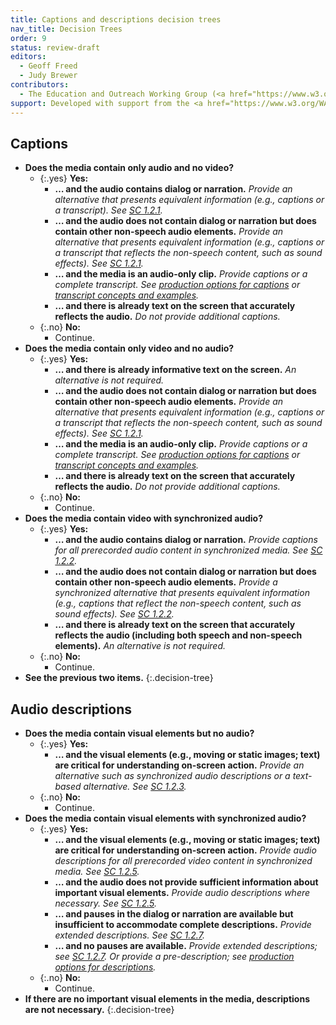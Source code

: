 ```yaml
---
title: Captions and descriptions decision trees
nav_title: Decision Trees
order: 9
status: review-draft
editors:
  - Geoff Freed
  - Judy Brewer
contributors:
  - The Education and Outreach Working Group (<a href="https://www.w3.org/WAI/EO/">EOWG</a>)
support: Developed with support from the <a href="https://www.w3.org/WAI/WCAGTA/">U.S. Access Board, WCAG TA Project</a>
---
```


## Captions

-   **Does the media contain only audio and no video?**
	-   {:.yes} **Yes:**
		-   **… and the audio contains dialog or narration.**
			_Provide an alternative that presents equivalent information (e.g., captions or a transcript).  See [SC 1.2.1](https://www.w3.org/TR/UNDERSTANDING-WCAG20/media-equiv-av-only-alt.html)._
		-   **… and the audio does not contain dialog or narration but does contain other non-speech audio elements.**
			_Provide an alternative that presents equivalent information (e.g., captions or a transcript that reflects the non-speech content, such as sound effects).  See [SC 1.2.1](https://www.w3.org/TR/UNDERSTANDING-WCAG20/media-equiv-av-only-alt.html)._
		-   **… and the media is an audio-only clip.**
      _Provide captions or a complete transcript. See [production options for captions](production-captions.html) or [transcript concepts and examples](transcript.html)._
		-   **… and there is already text on the screen that accurately reflects the audio.** _Do not provide additional captions._
	-   {:.no} **No:**
		- Continue.
-   **Does the media contain only video and no audio?**
	-   {:.yes} **Yes:**
		-   **… and there is already informative text on the screen.**
			_An alternative is not required._
		-   **… and the audio does not contain dialog or narration but does contain other non-speech audio elements.**
			_Provide an alternative that presents equivalent information (e.g., captions or a transcript that reflects the non-speech content, such as sound effects).  See [SC 1.2.1](https://www.w3.org/TR/UNDERSTANDING-WCAG20/media-equiv-av-only-alt.html)._
		-   **… and the media is an audio-only clip.**
      _Provide captions or a complete transcript. See [production options for captions](production-captions.html) or [transcript concepts and examples](transcript.html)._
		-   **… and there is already text on the screen that accurately reflects the audio.** _Do not provide additional captions._
	-   {:.no} **No:**
		- Continue.
-   **Does the media contain video with synchronized audio?**
	-   {:.yes} **Yes:**
		-   **… and the audio contains dialog or narration.**
			_Provide captions for all prerecorded audio content in synchronized media.  See [SC 1.2.2](https://www.w3.org/TR/UNDERSTANDING-WCAG20/media-equiv-captions.html)._
		-   **… and the audio does not contain dialog or narration but does contain other non-speech audio elements.**
			_Provide a synchronized alternative that presents equivalent information (e.g., captions that reflect the non-speech content, such as sound effects). See [SC 1.2.2](https://www.w3.org/TR/UNDERSTANDING-WCAG20/media-equiv-captions.html)._
		-   **… and there is already text on the screen that accurately reflects the audio (including both speech and non-speech elements).**
      _An alternative is not required._
	-   {:.no} **No:**
		- Continue.
- **See the previous two items.**
{:.decision-tree}

## Audio descriptions

-   **Does the media contain visual elements but no audio?**
	-   {:.yes} **Yes:**
		-   **… and the visual elements (e.g., moving or static images; text) are critical for understanding on-screen action.**
			_Provide an alternative such as synchronized audio descriptions or a text-based alternative. See [SC 1.2.3](https://www.w3.org/TR/UNDERSTANDING-WCAG20/media-equiv-audio-desc.html)._
	-   {:.no} **No:**
		- Continue.
-   **Does the media contain visual elements with synchronized audio?**
	-   {:.yes} **Yes:**
		-   **… and the visual elements (e.g., moving or static images; text) are critical for understanding on-screen action.**
			_Provide audio descriptions for all prerecorded video content in synchronized media. See [SC 1.2.5](https://www.w3.org/TR/UNDERSTANDING-WCAG20/media-equiv-audio-desc-only.html)._
		-   **… and the audio does not provide sufficient information about important visual elements.**
    	_Provide audio descriptions where necessary.  See [SC 1.2.5](https://www.w3.org/TR/UNDERSTANDING-WCAG20/media-equiv-audio-desc-only.html)._
		-   **… and pauses in the dialog or narration are available but insufficient to accommodate complete descriptions.**
    	_Provide extended descriptions. See [SC 1.2.7](https://www.w3.org/TR/UNDERSTANDING-WCAG20/media-equiv-extended-ad.html)._
		-   **… and no pauses are available.**
    	_Provide extended descriptions; see [SC 1.2.7](https://www.w3.org/TR/UNDERSTANDING-WCAG20/media-equiv-extended-ad.html).  Or provide a pre-description; see [production options for descriptions](production-audio-description.html)._
	-   {:.no} **No:**
		- Continue.
-   **If there are no important visual elements in the media, descriptions are not necessary.**
{:.decision-tree}
